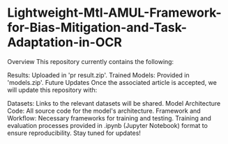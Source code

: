 # Lightweight-Mtl-AMUL-Framework-for-Bias-Mitigation-and-Task-Adaptation-in-OCR

Overview
This repository currently contains the following:

Results: Uploaded in 'pr result.zip'.
Trained Models: Provided in 'models.zip'.
Future Updates
Once the associated article is accepted, we will update this repository with:

Datasets: Links to the relevant datasets will be shared.
Model Architecture Code: All source code for the model's architecture.
Framework and Workflow:
Necessary frameworks for training and testing.
Training and evaluation processes provided in .ipynb (Jupyter Notebook) format to ensure reproducibility.
Stay tuned for updates!
